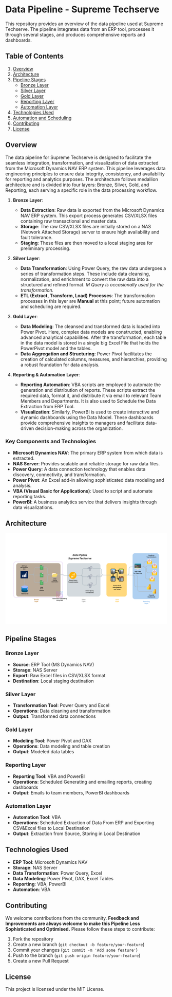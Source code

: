 # Data Pipeline - Supreme Techserve

This repository provides an overview of the data pipeline used at Supreme Techserve. The pipeline integrates data from an ERP tool, processes it through several stages, and produces comprehensive reports and dashboards.

## Table of Contents
1. [Overview](#overview)
2. [Architecture](#architecture)
3. [Pipeline Stages](#pipeline-stages)
    - [Bronze Layer](#bronze-layer)
    - [Silver Layer](#silver-layer)
    - [Gold Layer](#gold-layer)
    - [Reporting Layer](#reporting-layer)
    - [Automation Layer](#automation-layer)
4. [Technologies Used](#technologies-used)
5. [Automation and Scheduling](#automation-and-scheduling)
6. [Contributing](#contributing)
7. [License](#license)

## Overview

The data pipeline for Supreme Techserve is designed to facilitate the seamless integration, transformation, and visualization of data extracted from the Microsoft Dynamics NAV ERP system. This pipeline leverages data engineering principles to ensure data integrity, consistency, and availability for reporting and analytics purposes. The architecture follows medallion architecture and is divided into four layers: Bronze, Silver, Gold, and Reporting, each serving a specific role in the data processing workflow.

1. **Bronze Layer**: 
   - **Data Extraction**: Raw data is exported from the Microsoft Dynamics NAV ERP system. This export process generates CSV/XLSX files containing raw transactional and master data.
   - **Storage**: The raw CSV/XLSX files are initially stored on a NAS (Network Attached Storage) server to ensure high availability and fault tolerance.
   - **Staging**: These files are then moved to a local staging area for preliminary processing.

2. **Silver Layer**:
   - **Data Transformation**: Using Power Query, the raw data undergoes a series of transformation steps. These include data cleansing, normalization, and enrichment to convert the raw data into a structured and refined format. *M Query is occasionally used for the transformation.*
   - **ETL (Extract, Transform, Load) Processes**: The transformation processes in this layer are **Manual** at this point; future automation and scheduling are required.

3. **Gold Layer**:
   - **Data Modeling**: The cleansed and transformed data is loaded into Power Pivot. Here, complex data models are constructed, enabling advanced analytical capabilities. After the transformation, each table in the data model is stored in a single big Excel File that holds the PowerPivot model and the tables.
   - **Data Aggregation and Structuring**: Power Pivot facilitates the creation of calculated columns, measures, and hierarchies, providing a robust foundation for data analysis.

4. **Reporting & Automation Layer**:
   - **Reporting Automation**: VBA scripts are employed to automate the generation and distribution of reports. These scripts extract the required data, format it, and distribute it via email to relevant Team Members and Departments. It is also used to Schedule the Data Extraction from ERP Tool.
   - **Visualization**: Similarly, PowerBI is used to create interactive and dynamic dashboards using the Data Model. These dashboards provide comprehensive insights to managers and facilitate data-driven decision-making across the organization.

### Key Components and Technologies
- **Microsoft Dynamics NAV**: The primary ERP system from which data is extracted.
- **NAS Server**: Provides scalable and reliable storage for raw data files.
- **Power Query**: A data connection technology that enables data discovery, connectivity, and transformation.
- **Power Pivot**: An Excel add-in allowing sophisticated data modeling and analysis.
- **VBA (Visual Basic for Applications)**: Used to script and automate reporting tasks.
- **PowerBI**: A business analytics service that delivers insights through data visualizations.

## Architecture

![Data Pipeline](Project_Files/Supreme_Techserve_Datapipeline.png)

## Pipeline Stages

### Bronze Layer
- **Source**: ERP Tool (MS Dynamics NAV)
- **Storage**: NAS Server
- **Export**: Raw Excel files in CSV/XLSX format
- **Destination**: Local staging destination

### Silver Layer
- **Transformation Tool**: Power Query and Excel
- **Operations**: Data cleaning and transformation
- **Output**: Transformed data connections

### Gold Layer
- **Modeling Tool**: Power Pivot and DAX
- **Operations**: Data modeling and table creation
- **Output**: Modeled data tables

### Reporting Layer
- **Reporting Tool**: VBA and PowerBI
- **Operations**: Scheduled Generating and emailing reports, creating dashboards
- **Output**: Emails to team members, PowerBI dashboards

### Automation Layer
- **Automation Tool**: VBA
- **Operations**: Scheduled Extraction of Data From ERP and Exporting CSV&Excel files to Local Destination
- **Output**: Extraction from Source, Storing in Local Destination

## Technologies Used

- **ERP Tool**: Microsoft Dynamics NAV
- **Storage**: NAS Server
- **Data Transformation**: Power Query, Excel
- **Data Modeling**: Power Pivot, DAX, Excel Tables
- **Reporting**: VBA, PowerBI
- **Automation**: VBA

## Contributing

We welcome contributions from the community. **Feedback and Improvements are always welcome to make this Pipeline Less Sophisticated and Optimised.**
Please follow these steps to contribute:
1. Fork the repository
2. Create a new branch (`git checkout -b feature/your-feature`)
3. Commit your changes (`git commit -m 'Add some feature'`)
4. Push to the branch (`git push origin feature/your-feature`)
5. Create a new Pull Request

## License

This project is licensed under the MIT License.
